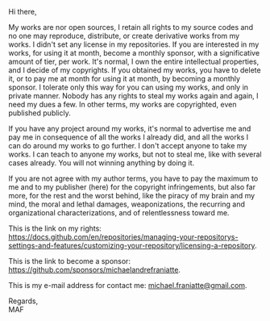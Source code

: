 ﻿  
Hi there,  
  
My works are nor open sources, I retain all rights to my source codes and no one may reproduce, distribute, or create derivative works from my works. I didn't set any license in my repositories. If you are interested in my works, for using it at month, become a monthly sponsor, with a significative amount of tier, per work. It's normal, I own the entire intellectual properties, and I decide of my copyrights. If you obtained my works, you have to delete it, or to pay me at month for using it at month, by becoming a monthly sponsor. I tolerate only this way for you can using my works, and only in private manner. Nobody has any rights to steal my works again and again, I need my dues a few. In other terms, my works are copyrighted, even published publicly.  
  
If you have any project around my works, it's normal to advertise me and pay me in consequence of all the works I already did, and all the works I can do around my works to go further. I don't accept anyone to take my works. I can teach to anyone my works, but not to steal me, like with several cases already. You will not winning anything by doing it.  
  
If you are not agree with my author terms, you have to pay the maximum to me and to my publisher (here) for the copyright infringements, but also far more, for the rest and the worst behind, like the piracy of my brain and my mind, the moral and lethal damages, weaponizations, the recurring and organizational characterizations, and of relentlessness toward me.  
  
This is the link on my rights: https://docs.github.com/en/repositories/managing-your-repositorys-settings-and-features/customizing-your-repository/licensing-a-repository.  
  
This is the link to become a sponsor: https://github.com/sponsors/michaelandrefraniatte.  
  
This is my e-mail address for contact me: michael.franiatte@gmail.com.  
  
Regards,  
MAF  
  